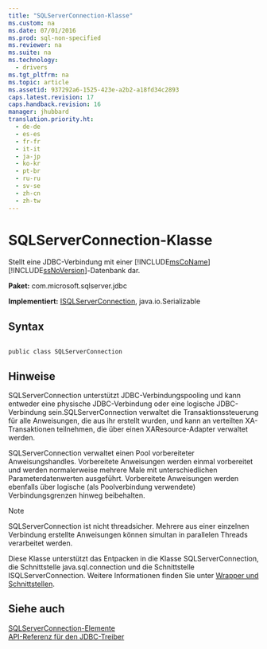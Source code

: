 ```yaml
---
title: "SQLServerConnection-Klasse"
ms.custom: na
ms.date: 07/01/2016
ms.prod: sql-non-specified
ms.reviewer: na
ms.suite: na
ms.technology: 
  - drivers
ms.tgt_pltfrm: na
ms.topic: article
ms.assetid: 937292a6-1525-423e-a2b2-a18fd34c2893
caps.latest.revision: 17
caps.handback.revision: 16
manager: jhubbard
translation.priority.ht: 
  - de-de
  - es-es
  - fr-fr
  - it-it
  - ja-jp
  - ko-kr
  - pt-br
  - ru-ru
  - sv-se
  - zh-cn
  - zh-tw
---
```

# SQLServerConnection-Klasse
  Stellt eine JDBC\-Verbindung mit einer [!INCLUDE[msCoName](../content/includes/msCoName_md.md)] [!INCLUDE[ssNoVersion](../content/includes/ssNoVersion_md.md)]\-Datenbank dar.  
  
 **Paket:** com.microsoft.sqlserver.jdbc  
  
 **Implementiert:** [ISQLServerConnection](../content/ISQLServerConnection-Interface.md), java.io.Serializable  
  
## Syntax  
  
```  
  
public class SQLServerConnection  
```  
  
## Hinweise  
 SQLServerConnection unterstützt JDBC\-Verbindungspooling und kann entweder eine physische JDBC\-Verbindung oder eine logische JDBC\-Verbindung sein.SQLServerConnection verwaltet die Transaktionssteuerung für alle Anweisungen, die aus ihr erstellt wurden, und kann an verteilten XA\-Transaktionen teilnehmen, die über einen XAResource\-Adapter verwaltet werden.  
  
 SQLServerConnection verwaltet einen Pool vorbereiteter Anweisungshandles. Vorbereitete Anweisungen werden einmal vorbereitet und werden normalerweise mehrere Male mit unterschiedlichen Parameterdatenwerten ausgeführt. Vorbereitete Anweisungen werden ebenfalls über logische \(als Poolverbindung verwendete\) Verbindungsgrenzen hinweg beibehalten.  
  
> [!NOTE]  
>  SQLServerConnection ist nicht threadsicher. Mehrere aus einer einzelnen Verbindung erstellte Anweisungen können simultan in parallelen Threads verarbeitet werden.  
  
 Diese Klasse unterstützt das Entpacken in die Klasse SQLServerConnection, die Schnittstelle  java.sql.connection und die Schnittstelle  ISQLServerConnection. Weitere Informationen finden Sie unter [Wrapper und Schnittstellen](../content/Wrappers-and-Interfaces.md).  
  
## Siehe auch  
 [SQLServerConnection-Elemente](../content/SQLServerConnection-Members.md)   
 [API-Referenz für den JDBC-Treiber](../content/JDBC-Driver-API-Reference.md)  
  
  